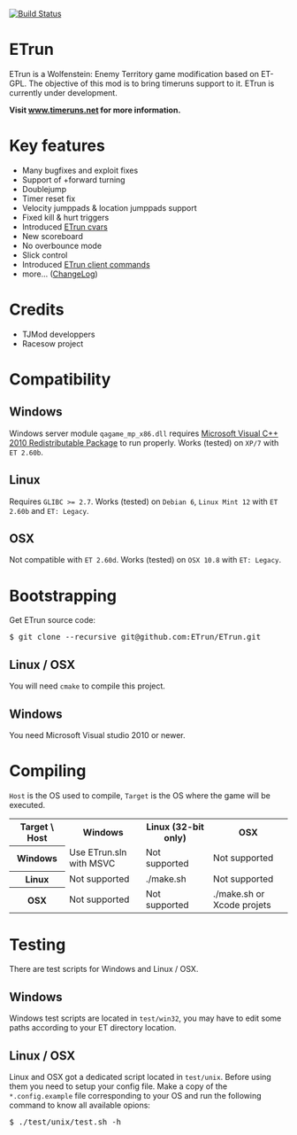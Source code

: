 [![Build Status](https://travis-ci.org/boutetnico/ETrun.png)](https://travis-ci.org/boutetnico/ETrun)

ETrun
=====

ETrun is a Wolfenstein: Enemy Territory game modification based on ET-GPL.
The objective of this mod is to bring timeruns support to it.
ETrun is currently under development.

**Visit www.timeruns.net for more information.**

Key features
============

* Many bugfixes and exploit fixes
* Support of +forward turning
* Doublejump
* Timer reset fix
* Velocity jumppads & location jumppads support
* Fixed kill & hurt triggers
* Introduced [ETrun cvars](https://github.com/boutetnico/ETrun/wiki/ETrun-cvars)
* New scoreboard
* No overbounce mode
* Slick control
* Introduced [ETrun client commands](https://github.com/boutetnico/ETrun/wiki/ETrun-client-commands)
* more... ([ChangeLog](https://github.com/boutetnico/ETrun/wiki/ChangeLog))

Credits
=======

* TJMod developpers
* Racesow project

Compatibility
=============

Windows
-------

Windows server module `qagame_mp_x86.dll` requires [Microsoft Visual C++ 2010 Redistributable Package](http://www.microsoft.com/en-us/download/details.aspx?id=5555) to run properly.
Works (tested) on `XP/7` with `ET 2.60b`.

Linux
-----

Requires `GLIBC >= 2.7`.
Works (tested) on `Debian 6`, `Linux Mint 12` with `ET 2.60b` and `ET: Legacy`.

OSX
---

Not compatible with `ET 2.60d`.
Works (tested) on `OSX 10.8` with `ET: Legacy`.

Bootstrapping
=============

Get ETrun source code:

<pre>
$ git clone --recursive git@github.com:ETrun/ETrun.git
</pre>

Linux / OSX
-----------

You will need `cmake` to compile this project.

Windows
-------

You need Microsoft Visual studio 2010 or newer.

Compiling
=========

`Host` is the OS used to compile, `Target` is the OS where the game will be executed.

<table>
	<tr>
		<th>Target \ Host</th>
		<th>Windows</th>
		<th>Linux (32-bit only)</th>
		<th>OSX</th>
	</tr>
	<tr>
		<th>Windows</th>
		<td>Use ETrun.sln with MSVC</td>
		<td>Not supported</td>
		<td>Not supported</td>
	</tr>
	<tr>
		<th>Linux</th>
		<td>Not supported</td>
		<td>./make.sh</td>
		<td>Not supported</td>
	</tr>
	<tr>
		<th>OSX</th>
		<td>Not supported</td>
		<td>Not supported</td>
		<td>./make.sh or Xcode projets</td>
	</tr>
</table>

Testing
=======

There are test scripts for Windows and Linux / OSX.

Windows
-------

Windows test scripts are located in `test/win32`, you may have to edit some paths according to your ET directory location.

Linux / OSX
-----------

Linux and OSX got a dedicated script located in `test/unix`.
Before using them you need to setup your config file. Make a copy of the `*.config.example` file corresponding to your OS and run the following command to know all available opions:
<pre>
$ ./test/unix/test.sh -h
</pre>

